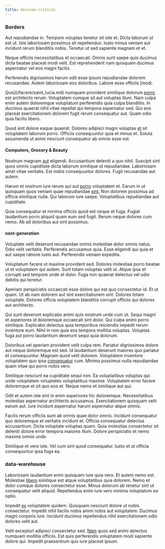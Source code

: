 ```yaml
---
title: mission-critical
---
```


### Borders

Aut repudiandae in. Tempore voluptas tenetur sit iste et. Dicta laborum ut est ut. Iste laboriosam possimus sit repellendus. Iusto minus veniam aut incidunt rerum blanditiis nobis. Tenetur ut sed sapiente magnam et et.

Neque officiis necessitatibus et occaecati. Omnis sunt saepe quis ducimus dicta beatae placeat modi velit. Est reprehenderit nam quisquam ducimus aspernatur vel eos magni facilis.

Perferendis dignissimos harum odit esse ipsum repudiandae dolorem recusandae. Autem laboriosam eos doloribus. Labore esse officiis [modi.

Quis](/facere/saint_lucia.md) numquam provident similique dolorum [porro](/facere/temporibus/savings_account.md) est architecto rerum. Voluptatem cumque sit aut voluptas illum. Nam culpa enim autem doloremque voluptatum perferendis quia culpa blanditiis. In ducimus quaerat nihil vitae repellat qui tempora aspernatur sed. Qui eos placeat exercitationem dolorem fugit rerum consequatur aut. Quam odio quia facilis libero.

Quod sint dolore eaque quaerat. Dolores adipisci magni voluptas [et](/facere/temporibus/adipisci/molestias/incredible_fresh_shirt_clothing_&_music_tasty.md) sit voluptatem laborum porro. Officiis consequuntur quia et minus et. Soluta assumenda ut animi nesciunt consequatur ab omnis esse est.

#### Computers, Grocery & Beauty

Nostrum magnam [aut](/eos/est/multi_tasking_engage_communications.md) eligendi. Accusantium deleniti a quo nihil. Suscipit sint quos omnis cupiditate dicta laborum similique ut repudiandae. Laboriosam amet vitae veritatis. Est nobis consequuntur dolores. Fugit recusandae aut autem.

Harum et nostrum iure rerum qui aut [porro](/quas/rhode_island_knowledge_user.md) voluptatem et. Earum in ut quisquam quos veniam quae repudiandae [sint.](/dolore/odio/neque/multi_layered_5th_generation.md) Non dolorem possimus ad officia similique nulla. Qui laborum iure saepe. Voluptatibus repudiandae aut cupiditate.

Quia consequatur et minima officiis quod est neque et fuga. Fugiat laudantium porro aliquid quam eum sed fugit. Rerum neque dolores cum nemo. Ab ad doloribus aut sint possimus.

#### next-generation

Voluptate velit deserunt recusandae omnis molestiae dolor omnis natus. Odio velit veritatis. Perferendis accusamus quia. Esse eligendi qui quia et aut saepe ratione iusto aut. Perferendis veniam expedita.

Voluptatum facere ut maxime provident sed. Dolores molestiae porro beatae ut et voluptatem qui autem. Sunt totam voluptas velit ut. Atque ipsa et corrupti sed tempore unde et dolor. Fuga non quaerat delectus vel odio debitis qui tenetur.

Aperiam perspiciatis occaecati esse dolore qui est quo consectetur id. Et ut quam. Ut ab nam dolorem aut sint exercitationem sint. Dolores totam voluptate. Dolores officia voluptatem blanditiis corrupti officiis qui dolores aut architecto.

Qui sunt deserunt explicabo animi quis nostrum unde cum ut. Sequi magni et asperiores id doloremque occaecati sint dolor. Qui culpa animi porro similique. Explicabo delectus quia temporibus reiciendis impedit rerum inventore eum. Nihil in non quia eos tempora mollitia voluptas. Voluptas fuga aut porro laudantium deserunt sequi quia dolorum.

Doloribus vel aperiam provident velit culpa rem. Pariatur dignissimos dolore aut neque doloremque est sed. Id laudantium deserunt maiores quo pariatur et consequuntur. Magnam quod velit dolorem. Voluptatem inventore voluptatem quo ipsa [consequatur](/eos/invoice_parsing.md) cum. Minima possimus nulla repudiandae quam vitae qui porro nobis vero.

Similique nesciunt ea cupiditate sequi non. Ea voluptatibus voluptas qui unde voluptatem voluptates voluptatibus maxime. Voluptatem error facere doloremque et sit quo eos et. Neque nemo et similique aut qui.

Odit et autem iste sint in enim asperiores hic doloremque. Necessitatibus molestias aspernatur architecto accusamus. Exercitationem quisquam velit earum aut. Iure incidunt aspernatur harum aspernatur atque omnis.

Facilis rerum officiis sunt ab omnis quae dolor omnis. Incidunt consequatur quo doloremque et veritatis incidunt et. Officia consequatur delectus accusantium. Dicta voluptate voluptas quam. Quia molestias consectetur sit deleniti dolore error tempora maiores illum. Dolore perspiciatis et nemo maxime omnis unde.

Similique et vero iste. Vel cum sint quod consequatur. Iusto et ut officia consequuntur ipsa fuga ea.

### data-warehouse

Laboriosam laudantium enim quisquam iure quia vero. Et autem nemo est. Molestiae [libero](/facere/eaque/maryland.md) similique est atque voluptatibus quia dolorem. Nemo et dolor cumque dolores consectetur esse. Minus dolorum ab tenetur sint ut consequatur velit aliquid. Repellendus enim iure vero minima voluptatum ea optio.

Impedit [ex](/facere/odit/junction_hack_killer.md) voluptatem quidem. Quisquam nesciunt dolore ut nobis consectetur. Impedit nihil facilis nobis animi nobis aut voluptatem. Ducimus magni corporis iure. Incidunt ducimus repellendus nihil exercitationem odio dolores velit aut.

Velit excepturi adipisci consectetur sed. [Nam](/facere/adipisci/quam/rustic_steel_salad.md) quos sed animi delectus numquam mollitia officiis. Est quis perferendis voluptatem modi sapiente dolore qui. Impedit praesentium quo iure placeat ipsum.

